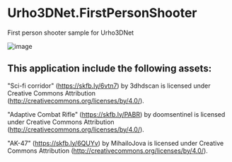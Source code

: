 # Urho3DNet.FirstPersonShooter
First person shooter sample for Urho3DNet

![image](https://user-images.githubusercontent.com/2943937/111875337-24776600-8991-11eb-984e-3e8520acc843.png)

## This application include the following assets:

"Sci-fi corridor" (https://skfb.ly/6vtn7) by 3dhdscan is licensed under Creative Commons Attribution (http://creativecommons.org/licenses/by/4.0/).

"Adaptive Combat Rifle" (https://skfb.ly/PABR) by doomsentinel is licensed under Creative Commons Attribution (http://creativecommons.org/licenses/by/4.0/).

"AK-47" (https://skfb.ly/6QUYv) by MihailoJova is licensed under Creative Commons Attribution (http://creativecommons.org/licenses/by/4.0/).

